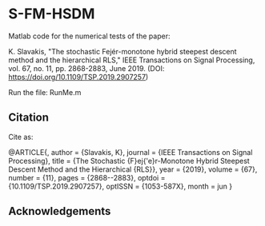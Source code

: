 # S-FM-HSDM
Matlab code for the numerical tests of the paper: 

K. Slavakis, "The stochastic Fejér-monotone hybrid steepest descent method and the hierarchical RLS," IEEE Transactions on Signal Processing, vol. 67, no. 11, pp. 2868-2883, June 2019. (DOI: https://doi.org/10.1109/TSP.2019.2907257)

Run the file: RunMe.m

## Citation
Cite as:

@ARTICLE{, 
author = {Slavakis, K}, 
journal = {IEEE Transactions on Signal Processing}, 
title = {The Stochastic {F}ej{\'e}r-Monotone Hybrid Steepest Descent Method and the Hierarchical {RLS}}, 
year = {2019}, 
volume = {67}, 
number = {11}, 
pages = {2868--2883}, 
optdoi = {10.1109/TSP.2019.2907257}, 
optISSN = {1053-587X}, 
month = jun
}

## Acknowledgements
